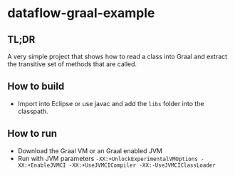 # dataflow-graal-example

## TL;DR

A very simple project that shows how to read a class into Graal and extract the transitive set of methods that are called.

## How to build

* Import into Eclipse or use javac and add the `libs` folder into the classpath.

## How to run

* Download the Graal VM or an Graal enabled JVM
* Run with JVM parameters `-XX:+UnlockExperimentalVMOptions -XX:+EnableJVMCI -XX:+UseJVMCICompiler -XX:-UseJVMCIClassLoader`
